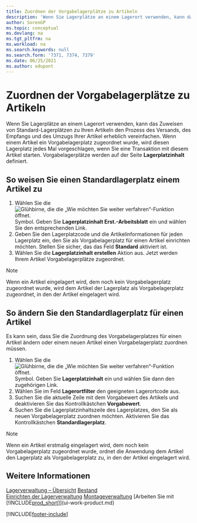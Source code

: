 ```yaml
---
title: Zuordnen der Vorgabelagerplätze zu Artikeln
description: 'Wenn Sie Lagerplätze an einem Lagerort verwenden, kann das Zuweisen von Standard-Lagerplätzen zu Ihren Artikeln den Prozess des Versands, des Empfangs und des Umzugs Ihrer Artikel erheblich vereinfachen.'
author: SorenGP
ms.topic: conceptual
ms.devlang: na
ms.tgt_pltfrm: na
ms.workload: na
ms.search.keywords: null
ms.search.form: '7371, 7374, 7379'
ms.date: 06/25/2021
ms.author: edupont
---
```

# <a name="assign-default-bins-to-items"></a><a name="assign-default-bins-to-items"></a>Zuordnen der Vorgabelagerplätze zu Artikeln
Wenn Sie Lagerplätze an einem Lagerort verwenden, kann das Zuweisen von Standard-Lagerplätzen zu Ihren Artikeln den Prozess des Versands, des Empfangs und des Umzugs Ihrer Artikel erheblich vereinfachen. Wenn einem Artikel ein Vorgabelagerplatz zugeordnet wurde, wird diesen Lagerplatz jedes Mal vorgeschlagen, wenn Sie eine Transaktion mit diesem Artikel starten. Vorgabelagerplätze werden auf der Seite **Lagerplatzinhalt** definiert.  

## <a name="to-assign-a-default-bin-to-an-item"></a><a name="to-assign-a-default-bin-to-an-item"></a>So weisen Sie einen Standardlagerplatz einem Artikel zu
1.  Wählen Sie die ![Glühbirne, die die „Wie möchten Sie weiter verfahren“-Funktion öffnet.](media/ui-search/search_small.png "Wie möchten Sie weiter verfahren?") Symbol. Geben Sie **Lagerplatzinhalt Erst.-Arbeitsblatt** ein und wählen Sie den entsprechenden Link.  
2.  Geben Sie den Lagerplatzcode und die Artikelinformationen für jeden Lagerplatz ein, den Sie als Vorgabelagerplatz für einen Artikel einrichten möchten. Stellen Sie sicher, das das Feld **Standard** aktiviert ist.  
3.  Wählen Sie die **Lagerplatzinhalt erstellen** Aktion aus. Jetzt werden Ihrem Artikel Vorgabelagerplätze zugeordnet.  

> [!NOTE]  
>  Wenn ein Artikel eingelagert wird, dem noch kein Vorgabelagerplatz zugeordnet wurde, wird dem Artikel der Lagerplatz als Vorgabelagerplatz zugeordnet, in den der Artikel eingelagert wird.  

## <a name="to-change-the-default-bin-for-an-item"></a><a name="to-change-the-default-bin-for-an-item"></a>So ändern Sie den Standardlagerplatz für einen Artikel
Es kann sein, dass Sie die Zuordnung des Vorgabelagerplatzes für einen Artikel ändern oder einem neuen Artikel einen Vorgabelagerplatz zuordnen müssen.
1.  Wählen Sie die ![Glühbirne, die die „Wie möchten Sie weiter verfahren“-Funktion öffnet.](media/ui-search/search_small.png "Wie möchten Sie weiter verfahren?") Symbol. Geben Sie **Lagerplatzinhalt** ein und wählen Sie dann den zugehörigen Link.  
2.  Wählen Sie im Feld **Lagerortfilter** den geeigneten Lagerortcode aus.  
3.  Suchen Sie die aktuelle Zeile mit dem Vorgabewert des Artikels und deaktivieren Sie das Kontrollkästchen **Vorgabewert**.  
4.  Suchen Sie die Lagerplatzinhaltszeile des Lagerplatzes, den Sie als neuen Vorgabelagerplatz zuordnen möchten. Aktivieren Sie das Kontrollkästchen **Standardlagerplatz**.  

> [!NOTE]  
>  Wenn ein Artikel erstmalig eingelagert wird, dem noch kein Vorgabelagerplatz zugeordnet wurde, ordnet die Anwendung dem Artikel den Lagerplatz als Vorgabelagerplatz zu, in den der Artikel eingelagert wird.  

## <a name="see-also"></a><a name="see-also"></a>Weitere Informationen
[Lagerverwaltung – Übersicht](design-details-warehouse-management.md)
[Bestand](inventory-manage-inventory.md)  
[Einrichten der Lagerverwaltung](warehouse-setup-warehouse.md) 
[Montageverwaltung](assembly-assemble-items.md)
[Arbeiten Sie mit [!INCLUDE[prod_short](includes/prod_short.md)]](ui-work-product.md)


[!INCLUDE[footer-include](includes/footer-banner.md)]
